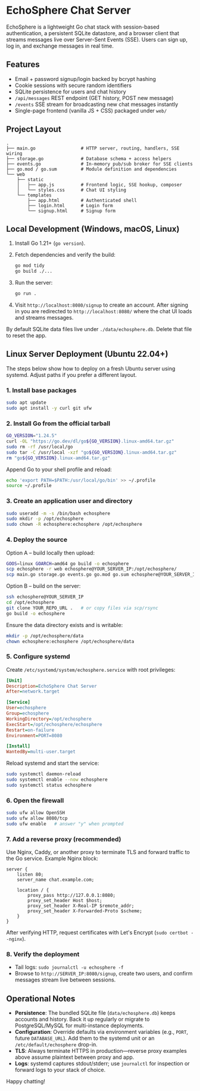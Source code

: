 ﻿# EchoSphere Chat Server

EchoSphere is a lightweight Go chat stack with session-based authentication, a persistent SQLite datastore, and a browser client that streams messages live over Server-Sent Events (SSE). Users can sign up, log in, and exchange messages in real time.

## Features

- Email + password signup/login backed by bcrypt hashing
- Cookie sessions with secure random identifiers
- SQLite persistence for users and chat history
- `/api/messages` REST endpoint (GET history, POST new message)
- `/events` SSE stream for broadcasting new chat messages instantly
- Single-page frontend (vanilla JS + CSS) packaged under `web/`

## Project Layout

```
.
├── main.go                 # HTTP server, routing, handlers, SSE wiring
├── storage.go              # Database schema + access helpers
├── events.go               # In-memory pub/sub broker for SSE clients
├── go.mod / go.sum         # Module definition and dependencies
└── web
    ├── static
    │   ├── app.js          # Frontend logic, SSE hookup, composer
    │   └── styles.css      # Chat UI styling
    └── templates
        ├── app.html        # Authenticated shell
        ├── login.html      # Login form
        └── signup.html     # Signup form
```

## Local Development (Windows, macOS, Linux)

1. Install Go 1.21+ (`go version`).
2. Fetch dependencies and verify the build:

   ```bash
   go mod tidy
   go build ./...
   ```

3. Run the server:

   ```bash
   go run .
   ```

4. Visit `http://localhost:8080/signup` to create an account. After signing in you are redirected to `http://localhost:8080/` where the chat UI loads and streams messages.

By default SQLite data files live under `./data/echosphere.db`. Delete that file to reset the app.

## Linux Server Deployment (Ubuntu 22.04+)

The steps below show how to deploy on a fresh Ubuntu server using systemd. Adjust paths if you prefer a different layout.

### 1. Install base packages

```bash
sudo apt update
sudo apt install -y curl git ufw
```

### 2. Install Go from the official tarball

```bash
GO_VERSION="1.24.5"
curl -OL "https://go.dev/dl/go${GO_VERSION}.linux-amd64.tar.gz"
sudo rm -rf /usr/local/go
sudo tar -C /usr/local -xzf "go${GO_VERSION}.linux-amd64.tar.gz"
rm "go${GO_VERSION}.linux-amd64.tar.gz"
```

Append Go to your shell profile and reload:

```bash
echo 'export PATH=$PATH:/usr/local/go/bin' >> ~/.profile
source ~/.profile
```

### 3. Create an application user and directory

```bash
sudo useradd -m -s /bin/bash echosphere
sudo mkdir -p /opt/echosphere
sudo chown -R echosphere:echosphere /opt/echosphere
```

### 4. Deploy the source

Option A – build locally then upload:

```bash
GOOS=linux GOARCH=amd64 go build -o echosphere
scp echosphere -r web echosphere@YOUR_SERVER_IP:/opt/echosphere/
scp main.go storage.go events.go go.mod go.sum echosphere@YOUR_SERVER_IP:/opt/echosphere/
```

Option B – build on the server:

```bash
ssh echosphere@YOUR_SERVER_IP
cd /opt/echosphere
git clone YOUR_REPO_URL .   # or copy files via scp/rsync
go build -o echosphere
```

Ensure the data directory exists and is writable:

```bash
mkdir -p /opt/echosphere/data
chown echosphere:echosphere /opt/echosphere/data
```

### 5. Configure systemd

Create `/etc/systemd/system/echosphere.service` with root privileges:

```ini
[Unit]
Description=EchoSphere Chat Server
After=network.target

[Service]
User=echosphere
Group=echosphere
WorkingDirectory=/opt/echosphere
ExecStart=/opt/echosphere/echosphere
Restart=on-failure
Environment=PORT=8080

[Install]
WantedBy=multi-user.target
```

Reload systemd and start the service:

```bash
sudo systemctl daemon-reload
sudo systemctl enable --now echosphere
sudo systemctl status echosphere
```

### 6. Open the firewall

```bash
sudo ufw allow OpenSSH
sudo ufw allow 8080/tcp
sudo ufw enable   # answer "y" when prompted
```

### 7. Add a reverse proxy (recommended)

Use Nginx, Caddy, or another proxy to terminate TLS and forward traffic to the Go service. Example Nginx block:

```nginx
server {
    listen 80;
    server_name chat.example.com;

    location / {
        proxy_pass http://127.0.0.1:8080;
        proxy_set_header Host $host;
        proxy_set_header X-Real-IP $remote_addr;
        proxy_set_header X-Forwarded-Proto $scheme;
    }
}
```

After verifying HTTP, request certificates with Let's Encrypt (`sudo certbot --nginx`).

### 8. Verify the deployment

- Tail logs: `sudo journalctl -u echosphere -f`
- Browse to `http://SERVER_IP:8080/signup`, create two users, and confirm messages stream live between sessions.

## Operational Notes

- **Persistence**: The bundled SQLite file (`data/echosphere.db`) keeps accounts and history. Back it up regularly or migrate to PostgreSQL/MySQL for multi-instance deployments.
- **Configuration**: Override defaults via environment variables (e.g., `PORT`, future `DATABASE_URL`). Add them to the systemd unit or an `/etc/default/echosphere` drop-in.
- **TLS**: Always terminate HTTPS in production—reverse proxy examples above assume plaintext between proxy and app.
- **Logs**: systemd captures stdout/stderr; use `journalctl` for inspection or forward logs to your stack of choice.

Happy chatting!
